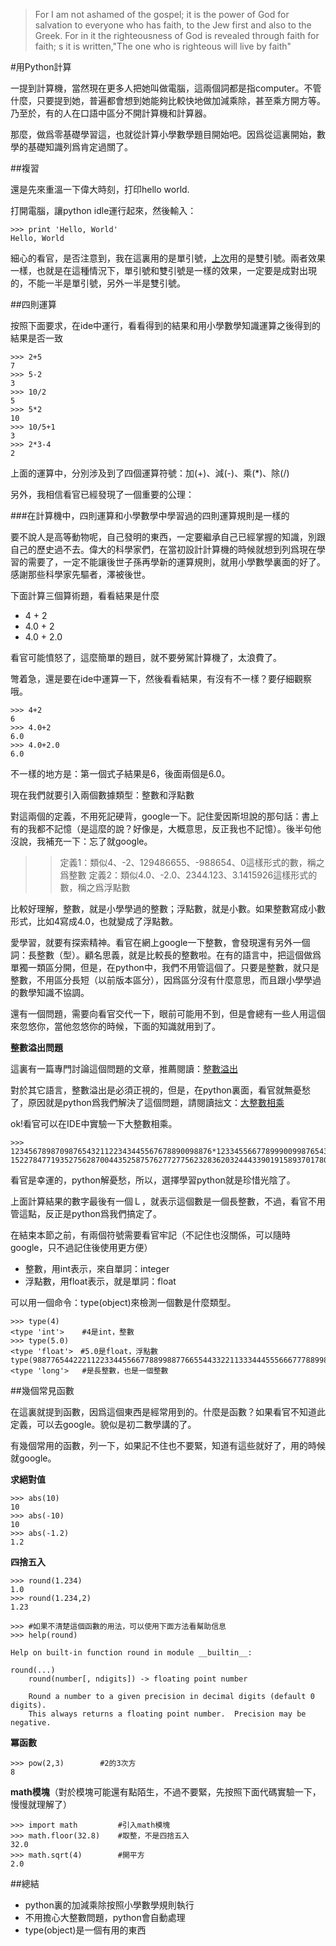 >For I am not ashamed of the gospel; it is the power of God for salvation to everyone who has faith, to the Jew first and also to the Greek. For in it the righteousness of God is revealed through faith for faith; s it is written,"The one who is righteous will live by faith"

#用Python計算

一提到計算機，當然現在更多人把她叫做電腦，這兩個詞都是指computer。不管什麼，只要提到她，普遍都會想到她能夠比較快地做加減乘除，甚至乘方開方等。乃至於，有的人在口語中區分不開計算機和計算器。

那麼，做爲零基礎學習這，也就從計算小學數學題目開始吧。因爲從這裏開始，數學的基礎知識列爲肯定過關了。

##複習

還是先來重溫一下偉大時刻，打印hello world.

打開電腦，讓python idle運行起來，然後輸入：

    >>> print 'Hello, World'
    Hello, World

細心的看官，是否注意到，我在這裏用的是單引號，[上次](102.md)用的是雙引號。兩者效果一樣，也就是在這種情況下，單引號和雙引號是一樣的效果，一定要是成對出現的，不能一半是單引號，另外一半是雙引號。

##四則運算

按照下面要求，在ide中運行，看看得到的結果和用小學數學知識運算之後得到的結果是否一致

    >>> 2+5
    7
    >>> 5-2
    3
    >>> 10/2
    5
    >>> 5*2
    10
    >>> 10/5+1
    3
    >>> 2*3-4
    2

上面的運算中，分別涉及到了四個運算符號：加(+)、減(-)、乘(*)、除(/)

另外，我相信看官已經發現了一個重要的公理：

###在計算機中，四則運算和小學數學中學習過的四則運算規則是一樣的

要不說人是高等動物呢，自己發明的東西，一定要繼承自己已經掌握的知識，別跟自己的歷史過不去。偉大的科學家們，在當初設計計算機的時候就想到列爲現在學習的需要了，一定不能讓後世子孫再學新的運算規則，就用小學數學裏面的好了。感謝那些科學家先驅者，澤被後世。

下面計算三個算術題，看看結果是什麼

- 4 + 2
- 4.0 + 2
- 4.0 + 2.0

看官可能憤怒了，這麼簡單的題目，就不要勞駕計算機了，太浪費了。

彆着急，還是要在ide中運算一下，然後看看結果，有沒有不一樣？要仔細觀察哦。

    >>> 4+2
    6
    >>> 4.0+2
    6.0
    >>> 4.0+2.0
    6.0

不一樣的地方是：第一個式子結果是6，後面兩個是6.0。

現在我們就要引入兩個數據類型：整數和浮點數

對這兩個的定義，不用死記硬背，google一下。記住愛因斯坦說的那句話：書上有的我都不記憶（是這麼的說？好像是，大概意思，反正我也不記憶）。後半句他沒說，我補充一下：忘了就google。

>>定義1：類似4、-2、129486655、-988654、0這樣形式的數，稱之爲整數
>>定義2：類似4.0、-2.0、2344.123、3.1415926這樣形式的數，稱之爲浮點數

比較好理解，整數，就是小學學過的整數；浮點數，就是小數。如果整數寫成小數形式，比如4寫成4.0，也就變成了浮點數。

愛學習，就要有探索精神。看官在網上google一下整數，會發現還有另外一個詞：長整數（型）。顧名思義，就是比較長的整數啦。在有的語言中，把這個做爲單獨一類區分開，但是，在python中，我們不用管這個了。只要是整數，就只是整數，不用區分長短（以前版本區分），因爲區分沒有什麼意思，而且跟小學學過的數學知識不協調。

還有一個問題，需要向看官交代一下，眼前可能用不到，但是會總有一些人用這個來忽悠你，當他忽悠你的時候，下面的知識就用到了。

**整數溢出問題**

這裏有一篇專門討論這個問題的文章，推薦閱讀：[整數溢出](http://zhaoweizhuanshuo.blog.163.com/blog/static/148055262201093151439742/)

對於其它語言，整數溢出是必須正視的，但是，在python裏面，看官就無憂愁了，原因就是python爲我們解決了這個問題，請閱讀拙文：[大整數相乘](https://github.com/qiwsir/algorithm/blob/master/big_int.md)

ok!看官可以在IDE中實驗一下大整數相乘。

    >>> 123456789870987654321122343445567678890098876*1233455667789990099876543332387665443345566
    152278477193527562870044352587576277277562328362032444339019158937017801601677976183816L

看官是幸運的，python解憂愁，所以，選擇學習python就是珍惜光陰了。

上面計算結果的數字最後有一個Ｌ，就表示這個數是一個長整數，不過，看官不用管這點，反正是python爲我們搞定了。

在結束本節之前，有兩個符號需要看官牢記（不記住也沒關係，可以隨時google，只不過記住後使用更方便）

- 整數，用int表示，來自單詞：integer
- 浮點數，用float表示，就是單詞：float

可以用一個命令：type(object)來檢測一個數是什麼類型。

    >>> type(4)
    <type 'int'>    #4是int，整數
    >>> type(5.0)
    <type 'float'>　#5.0是float，浮點數
    type(988776544222112233445566778899887766554433221133344455566677788998776543222344556678)
    <type 'long'>   #是長整數，也是一個整數

##幾個常見函數

在這裏就提到函數，因爲這個東西是經常用到的。什麼是函數？如果看官不知道此定義，可以去google。貌似是初二數學講的了。

有幾個常用的函數，列一下，如果記不住也不要緊，知道有這些就好了，用的時候就google。

**求絕對值**

    >>> abs(10)
    10
    >>> abs(-10)
    10
    >>> abs(-1.2)
    1.2

**四捨五入**

    >>> round(1.234)
    1.0
    >>> round(1.234,2)
    1.23

    >>> #如果不清楚這個函數的用法，可以使用下面方法看幫助信息
    >>> help(round)

    Help on built-in function round in module __builtin__:

    round(...)
        round(number[, ndigits]) -> floating point number

        Round a number to a given precision in decimal digits (default 0 digits).
        This always returns a floating point number.  Precision may be negative.

**冪函數**

    >>> pow(2,3)        #2的3次方
    8

**math模塊**（對於模塊可能還有點陌生，不過不要緊，先按照下面代碼實驗一下，慢慢就理解了）

    >>> import math         #引入math模塊
    >>> math.floor(32.8)    #取整，不是四捨五入
    32.0
    >>> math.sqrt(4)        #開平方
    2.0


##總結

- python裏的加減乘除按照小學數學規則執行
- 不用擔心大整數問題，python會自動處理
- type(object)是一個有用的東西
